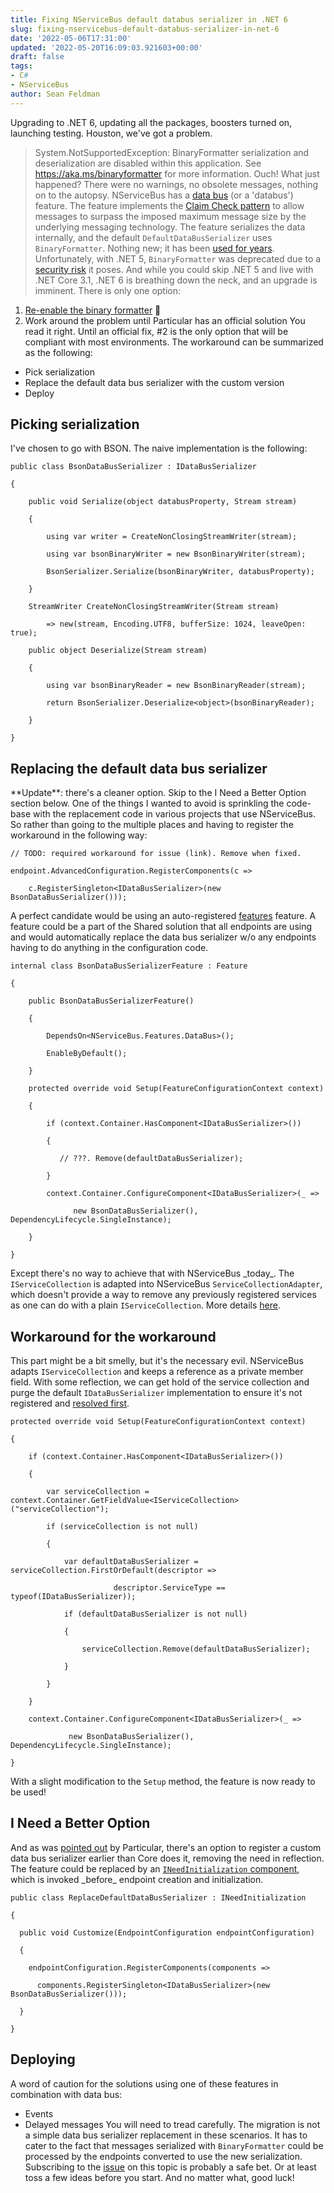 ```yaml
---
title: Fixing NServiceBus default databus serializer in .NET 6
slug: fixing-nservicebus-default-databus-serializer-in-net-6
date: '2022-05-06T17:31:00'
updated: '2022-05-20T16:09:03.921603+00:00'
draft: false
tags:
- C#
- NServiceBus
author: Sean Feldman
---
```

Upgrading to .NET 6, updating all the packages, boosters turned on, launching testing.
Houston, we've got a problem.
> System.NotSupportedException: BinaryFormatter serialization and
> deserialization are disabled within this application. See
> https://aka.ms/binaryformatter for more information.
Ouch! What just happened? There were no warnings, no obsolete messages, nothing on to the autopsy.
NServiceBus has a [data bus](https://docs.particular.net/nservicebus/messaging/databus/) (or a 'databus') feature. The feature implements the [Claim Check pattern](https://docs.microsoft.com/en-us/azure/architecture/patterns/claim-check) to allow messages to surpass the imposed maximum message size by the underlying messaging technology. The feature serializes the data internally, and the default `DefaultDataBusSerializer` uses `BinaryFormatter`. Nothing new; it has been [used for years](https://github.com/Particular/NServiceBus/blame/a510c214806540d920de10ed81b50f191129fbed/src/databus/NServiceBus.Databus/DefaultDatabusSerializer.cs#L6). Unfortunately, with .NET 5, `BinaryFormatter` was deprecated due to a [security risk](https://docs.microsoft.com/en-ca/dotnet/standard/serialization/binaryformatter-security-guide) it poses. And while you could skip .NET 5 and live with .NET Core 3.1, .NET 6 is breathing down the neck, and an upgrade is imminent.
There is only one option:
1. [Re-enable the binary formatter](https://docs.microsoft.com/en-us/dotnet/core/compatibility/core-libraries/5.0/binaryformatter-serialization-obsolete) 🦨
1. Work around the problem until Particular has an official solution
You read it right. Until an official fix, #2 is the only option that will be compliant with most environments.
The workaround can be summarized as the following:
- Pick serialization
- Replace the default data bus serializer with the custom version
- Deploy
## Picking serialization
I've chosen to go with BSON. The naive implementation is the following:
```
public class BsonDataBusSerializer : IDataBusSerializer
{
    public void Serialize(object databusProperty, Stream stream)
    {
        using var writer = CreateNonClosingStreamWriter(stream);
        using var bsonBinaryWriter = new BsonBinaryWriter(stream);
        BsonSerializer.Serialize(bsonBinaryWriter, databusProperty);
    }
    StreamWriter CreateNonClosingStreamWriter(Stream stream)
        => new(stream, Encoding.UTF8, bufferSize: 1024, leaveOpen: true);
    public object Deserialize(Stream stream)
    {
        using var bsonBinaryReader = new BsonBinaryReader(stream);
        return BsonSerializer.Deserialize<object>(bsonBinaryReader);
    }
}
```
## Replacing the default data bus serializer
\*\*Update\*\*: there's a cleaner option. Skip to the I Need a Better Option section below.
One of the things I wanted to avoid is sprinkling the code-base with the replacement code in various projects that use NServiceBus. So rather than going to the multiple places and having to register the workaround in the following way:
```
// TODO: required workaround for issue (link). Remove when fixed.
endpoint.AdvancedConfiguration.RegisterComponents(c => 
    c.RegisterSingleton<IDataBusSerializer>(new BsonDataBusSerializer()));
```
A perfect candidate would be using an auto-registered [features](https://docs.particular.net/nservicebus/pipeline/features) feature. A feature could be a part of the Shared solution that all endpoints are using and would automatically replace the data bus serializer w/o any endpoints having to do anything in the configuration code.
```
internal class BsonDataBusSerializerFeature : Feature
{
    public BsonDataBusSerializerFeature()
    {
        DependsOn<NServiceBus.Features.DataBus>();
        EnableByDefault();
    }
    protected override void Setup(FeatureConfigurationContext context)
    {
        if (context.Container.HasComponent<IDataBusSerializer>())
        {
           // ???. Remove(defaultDataBusSerializer);
        }
        context.Container.ConfigureComponent<IDataBusSerializer>(_ => 
              new BsonDataBusSerializer(), DependencyLifecycle.SingleInstance);
    }
}
```
Except there's no way to achieve that with NServiceBus \_today\_. The `IServiceCollection` is adapted into NServiceBus `ServiceCollectionAdapter`, which doesn't provide a way to remove any previously registered services as one can do with a plain `IServiceCollection`. More details [here](https://github.com/Particular/NServiceBus/issues/6374#issuecomment-1119799315).
## Workaround for the workaround
This part might be a bit smelly, but it's the necessary evil. NServiceBus adapts `IServiceCollection` and keeps a reference as a private member field. With some reflection, we can get hold of the service collection and purge the default `IDataBusSerializer` implementation to ensure it's not registered and [resolved first](https://github.com/Particular/NServiceBus/issues/6374#issuecomment-1114447110).
```
protected override void Setup(FeatureConfigurationContext context)
{
	if (context.Container.HasComponent<IDataBusSerializer>())
	{
		var serviceCollection = context.Container.GetFieldValue<IServiceCollection>("serviceCollection");
		if (serviceCollection is not null)
		{
			var defaultDataBusSerializer = serviceCollection.FirstOrDefault(descriptor =>
                       descriptor.ServiceType == typeof(IDataBusSerializer));
			if (defaultDataBusSerializer is not null)
			{
				serviceCollection.Remove(defaultDataBusSerializer);
			}
		}
	}
	context.Container.ConfigureComponent<IDataBusSerializer>(_ => 
             new BsonDataBusSerializer(), DependencyLifecycle.SingleInstance);
}
```
With a slight modification to the `Setup` method, the feature is now ready to be used!
## I Need a Better Option
And as was [pointed out](https://github.com/Particular/NServiceBus/issues/6374#issuecomment-1129634358) by Particular, there's an option to register a custom data bus serializer earlier than Core does it, removing the need in reflection. The feature could be replaced by an [`INeedInitialization` component](https://docs.particular.net/nservicebus/lifecycle/ineedinitialization), which is invoked \_before\_ endpoint creation and initialization.
```
public class ReplaceDefaultDataBusSerializer : INeedInitialization
{
  public void Customize(EndpointConfiguration endpointConfiguration)
  {
    endpointConfiguration.RegisterComponents(components =>
      components.RegisterSingleton<IDataBusSerializer>(new BsonDataBusSerializer()));
  }
}
```
## Deploying
A word of caution for the solutions using one of these features in combination with data bus:
- Events
- Delayed messages
You will need to tread carefully. The migration is not a simple data bus serializer replacement in these scenarios. It has to cater to the fact that messages serialized with `BinaryFormatter` could be processed by the endpoints converted to use the new serialization. Subscribing to the [issue](https://github.com/Particular/NServiceBus/issues/6058) on this topic is probably a safe bet. Or at least toss a few ideas before you start. And no matter what, good luck!
